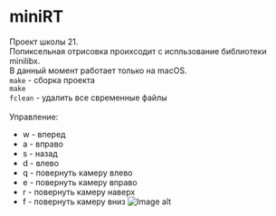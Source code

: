 # miniRT
Проект школы 21.</br>
Попиксельная отрисовка проихсодит с испльзование библиотеки minilibx.</br>
В данный момент работает только на macOS.</br>
<code>make</code> - сборка проекта</br>
<code>make fclean</code> - удалить все свременные файлы</br></br>
Управление:
* w - вперед
* a - вправо 
* s - назад
* d - влево
* q - повернуть камеру влево
* e - повернуть камеру вправо
* r - повернуть камеру наверх
* f - повернуть камеру вниз
![Image alt](https://github.com/Yosiky/miniRT/blob/master/doc/screen.jpeg)
